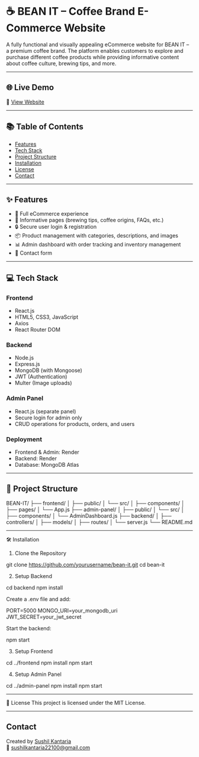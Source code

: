 # ☕ BEAN IT – Coffee Brand E-Commerce Website

A fully functional and visually appealing eCommerce website for BEAN IT – a premium coffee brand. The platform enables customers to explore and purchase different coffee products while providing informative content about coffee culture, brewing tips, and more.

---

## 🌐 Live Demo

🚀 [View Website](https://beanit-ecommerce-frontend.onrender.com)

---

## 📚 Table of Contents

- [Features](#features)
- [Tech Stack](#tech-stack)
- [Project Structure](#project-structure)
- [Installation](#installation)
- [License](#license)
- [Contact](#contact)

---

## ✨ Features

- 🛒 Full eCommerce experience
- 📖 Informative pages (brewing tips, coffee origins, FAQs, etc.)
- 🔒 Secure user login & registration
- 📦 Product management with categories, descriptions, and images
- 📊 Admin dashboard with order tracking and inventory management
- 💬 Contact form 

---

## 💻 Tech Stack

### Frontend
- React.js
- HTML5, CSS3, JavaScript
- Axios
- React Router DOM

### Backend
- Node.js
- Express.js
- MongoDB (with Mongoose)
- JWT (Authentication)
- Multer (Image uploads)

### Admin Panel
- React.js (separate panel)
- Secure login for admin only
- CRUD operations for products, orders, and users

### Deployment
- Frontend & Admin: Render
- Backend: Render 
- Database: MongoDB Atlas

---

## 📁 Project Structure

BEAN-IT/
├── frontend/
│ ├── public/
│ └── src/
│ ├── components/
│ ├── pages/
│ └── App.js
├── admin-panel/
│ ├── public/
│ └── src/
│ ├── components/
│ └── AdminDashboard.js
├── backend/
│ ├── controllers/
│ ├── models/
│ ├── routes/
│ └── server.js
└── README.md

---

🛠️ Installation

1. Clone the Repository

git clone https://github.com/yourusername/bean-it.git
cd bean-it

2. Setup Backend

cd backend
npm install

Create a .env file and add:

PORT=5000
MONGO_URI=your_mongodb_uri
JWT_SECRET=your_jwt_secret

Start the backend:

npm start

3. Setup Frontend

cd ../frontend
npm install
npm start

4. Setup Admin Panel

cd ../admin-panel
npm install
npm start

---

📄 License
This project is licensed under the MIT License.

---

## Contact
Created by [Sushil Kantaria](https://github.com/sushilkantaria)  
📧 sushilkantaria22100@gmail.com  
